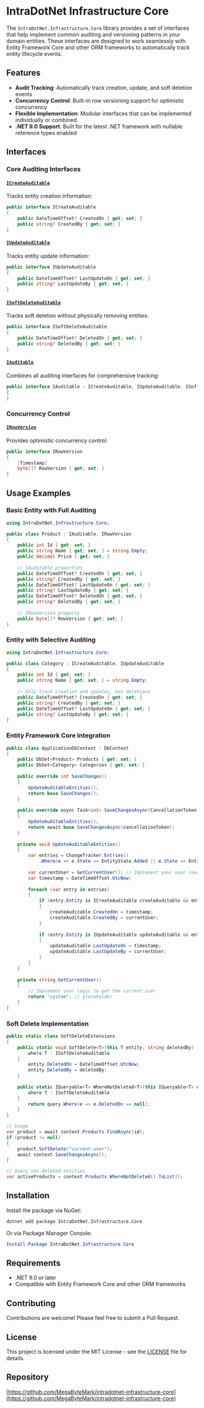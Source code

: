 # IntraDotNet Infrastructure Core

The `IntraDotNet.Infrastructure.Core` library provides a set of interfaces that help implement common auditing and versioning patterns in your domain entities. These interfaces are designed to work seamlessly with Entity Framework Core and other ORM frameworks to automatically track entity lifecycle events.

## Features

- **Audit Tracking**: Automatically track creation, update, and soft deletion events
- **Concurrency Control**: Built-in row versioning support for optimistic concurrency
- **Flexible Implementation**: Modular interfaces that can be implemented individually or combined
- **.NET 9.0 Support**: Built for the latest .NET framework with nullable reference types enabled

## Interfaces

### Core Auditing Interfaces

#### [`ICreateAuditable`](intradotnet-infrastructure-core/ICreateAuditable.cs)
Tracks entity creation information:
```csharp
public interface ICreateAuditable
{
    public DateTimeOffset? CreatedOn { get; set; }
    public string? CreatedBy { get; set; }
}
```

#### [`IUpdateAuditable`](intradotnet-infrastructure-core/IUpdateAuditable.cs)
Tracks entity update information:
```csharp
public interface IUpdateAuditable
{
    public DateTimeOffset? LastUpdateOn { get; set; }
    public string? LastUpdateBy { get; set; }
}
```

#### [`ISoftDeleteAuditable`](intradotnet-infrastructure-core/ISoftDeleteAuditable.cs)
Tracks soft deletion without physically removing entities:
```csharp
public interface ISoftDeleteAuditable
{
    public DateTimeOffset? DeletedOn { get; set; }
    public string? DeletedBy { get; set; }
}
```

#### [`IAuditable`](intradotnet-infrastructure-core/IAuditable.cs)
Combines all auditing interfaces for comprehensive tracking:
```csharp
public interface IAuditable : ICreateAuditable, IUpdateAuditable, ISoftDeleteAuditable
{
}
```

### Concurrency Control

#### [`IRowVersion`](intradotnet-infrastructure-core/IRowVersion.cs)
Provides optimistic concurrency control:
```csharp
public interface IRowVersion
{
    [Timestamp]
    byte[]? RowVersion { get; set; }
}
```

## Usage Examples

### Basic Entity with Full Auditing

```csharp
using IntraDotNet.Infrastructure.Core;

public class Product : IAuditable, IRowVersion
{
    public int Id { get; set; }
    public string Name { get; set; } = string.Empty;
    public decimal Price { get; set; }
    
    // IAuditable properties
    public DateTimeOffset? CreatedOn { get; set; }
    public string? CreatedBy { get; set; }
    public DateTimeOffset? LastUpdateOn { get; set; }
    public string? LastUpdateBy { get; set; }
    public DateTimeOffset? DeletedOn { get; set; }
    public string? DeletedBy { get; set; }
    
    // IRowVersion property
    public byte[]? RowVersion { get; set; }
}
```

### Entity with Selective Auditing

```csharp
using IntraDotNet.Infrastructure.Core;

public class Category : ICreateAuditable, IUpdateAuditable
{
    public int Id { get; set; }
    public string Name { get; set; } = string.Empty;
    
    // Only track creation and updates, not deletions
    public DateTimeOffset? CreatedOn { get; set; }
    public string? CreatedBy { get; set; }
    public DateTimeOffset? LastUpdateOn { get; set; }
    public string? LastUpdateBy { get; set; }
}
```

### Entity Framework Core Integration

```csharp
public class ApplicationDbContext : DbContext
{
    public DbSet<Product> Products { get; set; }
    public DbSet<Category> Categories { get; set; }
    
    public override int SaveChanges()
    {
        UpdateAuditableEntities();
        return base.SaveChanges();
    }
    
    public override async Task<int> SaveChangesAsync(CancellationToken cancellationToken = default)
    {
        UpdateAuditableEntities();
        return await base.SaveChangesAsync(cancellationToken);
    }
    
    private void UpdateAuditableEntities()
    {
        var entries = ChangeTracker.Entries()
            .Where(e => e.State == EntityState.Added || e.State == EntityState.Modified);
            
        var currentUser = GetCurrentUser(); // Implement your user resolution logic
        var timestamp = DateTimeOffset.UtcNow;
        
        foreach (var entry in entries)
        {
            if (entry.Entity is ICreateAuditable createAuditable && entry.State == EntityState.Added)
            {
                createAuditable.CreatedOn = timestamp;
                createAuditable.CreatedBy = currentUser;
            }
            
            if (entry.Entity is IUpdateAuditable updateAuditable && entry.State == EntityState.Modified)
            {
                updateAuditable.LastUpdateOn = timestamp;
                updateAuditable.LastUpdateBy = currentUser;
            }
        }
    }
    
    private string GetCurrentUser()
    {
        // Implement your logic to get the current user
        return "system"; // placeholder
    }
}
```

### Soft Delete Implementation

```csharp
public static class SoftDeleteExtensions
{
    public static void SoftDelete<T>(this T entity, string deletedBy) 
        where T : ISoftDeleteAuditable
    {
        entity.DeletedOn = DateTimeOffset.UtcNow;
        entity.DeletedBy = deletedBy;
    }
    
    public static IQueryable<T> WhereNotDeleted<T>(this IQueryable<T> query) 
        where T : ISoftDeleteAuditable
    {
        return query.Where(e => e.DeletedOn == null);
    }
}

// Usage
var product = await context.Products.FindAsync(id);
if (product != null)
{
    product.SoftDelete("current-user");
    await context.SaveChangesAsync();
}

// Query non-deleted entities
var activeProducts = context.Products.WhereNotDeleted().ToList();
```

## Installation

Install the package via NuGet:

```bash
dotnet add package IntraDotNet.Infrastructure.Core
```

Or via Package Manager Console:

```powershell
Install-Package IntraDotNet.Infrastructure.Core
```

## Requirements

- .NET 9.0 or later
- Compatible with Entity Framework Core and other ORM frameworks

## Contributing

Contributions are welcome! Please feel free to submit a Pull Request.

## License

This project is licensed under the MIT License - see the [LICENSE](LICENSE) file for details.

## Repository

[https://github.com/MegaByteMark/intradotnet-infrastructure-core](https://github.com/MegaByteMark/intradotnet-infrastructure-core)
